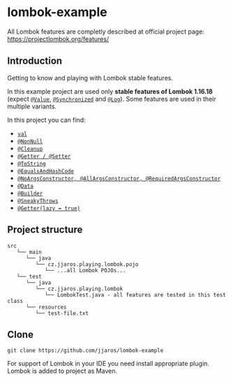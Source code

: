 # lombok-example
All Lombok features are completly described at official project page: https://projectlombok.org/features/

## Introduction
Getting to know and playing with Lombok stable features.

In this example project are used only **stable features of Lombok 1.16.18** (expect [`@Value`](https://projectlombok.org/features/Value), [`@Synchronized`](https://projectlombok.org/features/Synchronized) and [`@Log`](https://projectlombok.org/features/log)). Some features are used in their multiple variants.

In this project you can find:
- [`val`](https://projectlombok.org/features/val)
- [`@NonNull`](https://projectlombok.org/features/NonNull)
- [`@Cleanup`](https://projectlombok.org/features/Cleanup)
- [`@Getter / @Setter`](https://projectlombok.org/features/GetterSetter)
- [`@ToString`](https://projectlombok.org/features/ToString)
- [`@EqualsAndHashCode`](https://projectlombok.org/features/EqualsAndHashCode)
- [`@NoArgsConstructor, @AllArgsConstructor, @RequiredArgsConstructor`](https://projectlombok.org/features/constructor)
- [`@Data`](https://projectlombok.org/features/Data)
- [`@Builder`](https://projectlombok.org/features/Builder)
- [`@SneakyThrows`](https://projectlombok.org/features/Builder)
- [`@Getter(lazy = true)`](https://projectlombok.org/features/GetterLazy)

## Project structure
```
src
   └── main
      └── java
         └── cz.jjaros.playing.lombok.pojo
            └── ...all Lombok POJOs...
   └── test
      └── java
         └── cz.jjaros.playing.lombok
            └── LombokTest.java - all features are tested in this test class
      └── resources
         └── test-file.txt
```

## Clone
```
git clone https://github.com/jjaros/lombok-example
```
For support of Lombok in your IDE you need install appropriate plugin. Lombok is added to project as Maven.
